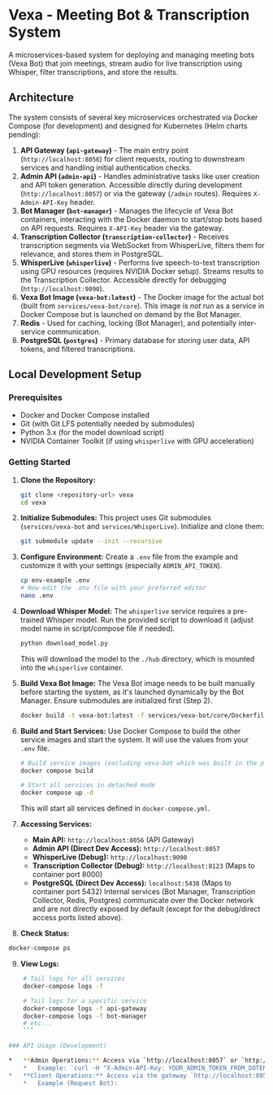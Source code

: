 # Vexa - Meeting Bot & Transcription System

A microservices-based system for deploying and managing meeting bots (Vexa Bot) that join meetings, stream audio for live transcription using Whisper, filter transcriptions, and store the results.

## Architecture

The system consists of several key microservices orchestrated via Docker Compose (for development) and designed for Kubernetes (Helm charts pending):

1.  **API Gateway (`api-gateway`)** - The main entry point (`http://localhost:8056`) for client requests, routing to downstream services and handling initial authentication checks.
2.  **Admin API (`admin-api`)** - Handles administrative tasks like user creation and API token generation. Accessible directly during development (`http://localhost:8057`) or via the gateway (`/admin` routes). Requires `X-Admin-API-Key` header.
3.  **Bot Manager (`bot-manager`)** - Manages the lifecycle of Vexa Bot containers, interacting with the Docker daemon to start/stop bots based on API requests. Requires `X-API-Key` header via the gateway.
4.  **Transcription Collector (`transcription-collector`)** - Receives transcription segments via WebSocket from WhisperLive, filters them for relevance, and stores them in PostgreSQL.
5.  **WhisperLive (`whisperlive`)** - Performs live speech-to-text transcription using GPU resources (requires NVIDIA Docker setup). Streams results to the Transcription Collector. Accessible directly for debugging (`http://localhost:9090`).
6.  **Vexa Bot Image (`vexa-bot:latest`)** - The Docker image for the actual bot (built from `services/vexa-bot/core`). This image is *not* run as a service in Docker Compose but is launched on demand by the Bot Manager.
7.  **Redis** - Used for caching, locking (Bot Manager), and potentially inter-service communication.
8.  **PostgreSQL (`postgres`)** - Primary database for storing user data, API tokens, and filtered transcriptions.

## Local Development Setup

### Prerequisites

-   Docker and Docker Compose installed
-   Git (with Git LFS potentially needed by submodules)
-   Python 3.x (for the model download script)
-   NVIDIA Container Toolkit (if using `whisperlive` with GPU acceleration)

### Getting Started

1.  **Clone the Repository:**
    ```bash
    git clone <repository-url> vexa
    cd vexa
    ```

2.  **Initialize Submodules:**
    This project uses Git submodules (`services/vexa-bot` and `services/WhisperLive`). Initialize and clone them:
    ```bash
    git submodule update --init --recursive
    ```

3.  **Configure Environment:**
    Create a `.env` file from the example and customize it with your settings (especially `ADMIN_API_TOKEN`).
    ```bash
    cp env-example .env
    # Now edit the .env file with your preferred editor
    nano .env
    ```

4.  **Download Whisper Model:**
    The `whisperlive` service requires a pre-trained Whisper model. Run the provided script to download it (adjust model name in script/compose file if needed).
    ```bash
    python download_model.py
    ```
    This will download the model to the `./hub` directory, which is mounted into the `whisperlive` container.

5.  **Build Vexa Bot Image:**
    The Vexa Bot image needs to be built manually before starting the system, as it's launched dynamically by the Bot Manager. Ensure submodules are initialized first (Step 2).
    ```bash
    docker build -t vexa-bot:latest -f services/vexa-bot/core/Dockerfile ./services/vexa-bot/core
    ```

6.  **Build and Start Services:**
    Use Docker Compose to build the other service images and start the system. It will use the values from your `.env` file.
    ```bash
    # Build service images (excluding vexa-bot which was built in the previous step)
    docker compose build

    # Start all services in detached mode
    docker compose up -d
    ```
    This will start all services defined in `docker-compose.yml`.

7.  **Accessing Services:**
    *   **Main API:** `http://localhost:8056` (API Gateway)
    *   **Admin API (Direct Dev Access):** `http://localhost:8057`
    *   **WhisperLive (Debug):** `http://localhost:9090`
    *   **Transcription Collector (Debug):** `http://localhost:8123` (Maps to container port 8000)
    *   **PostgreSQL (Direct Dev Access):** `localhost:5438` (Maps to container port 5432)
    Internal services (Bot Manager, Transcription Collector, Redis, Postgres) communicate over the Docker network and are not directly exposed by default (except for the debug/direct access ports listed above).

8.  **Check Status:**
```bash
docker-compose ps
```

9.  **View Logs:**
```bash
    # Tail logs for all services
    docker-compose logs -f

    # Tail logs for a specific service
    docker-compose logs -f api-gateway
    docker-compose logs -f bot-manager
    # etc...
    ```

### API Usage (Development)

*   **Admin Operations:** Access via `http://localhost:8057` or `http://localhost:8056/admin/...`. Requires the `X-Admin-API-Key` header (value set as `ADMIN_API_TOKEN` in the project's `.env` file - see Step 3 in Getting Started).
    *   Example: `curl -H "X-Admin-API-Key: YOUR_ADMIN_TOKEN_FROM_DOTENV" http://localhost:8057/admin/users`
*   **Client Operations:** Access via the gateway `http://localhost:8056`. Requires the `X-API-Key` header (value corresponds to a token generated via the admin API).
    *   Example (Request Bot):
```